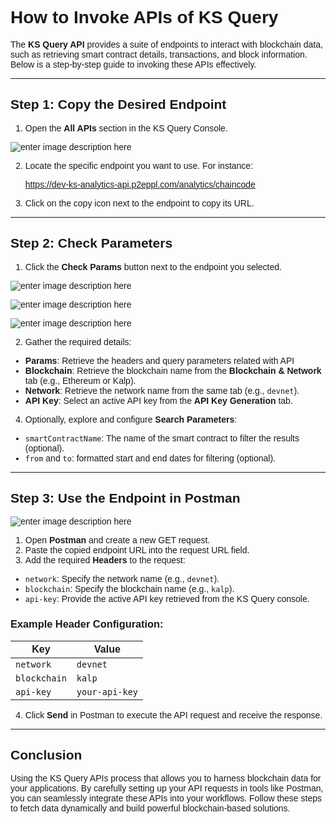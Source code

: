 <style>  body { font-family: "Source Sans 3", sans-serif!important; }</style>

<link  href="https://fonts.googleapis.com/css2?family=Source+Sans+3:ital,wght@0,200..900;1,200..900&display=swap"  rel="stylesheet">  <link  rel="stylesheet"  href="https://fonts.googleapis.com/icon?family=Material+Icons">

# How to Invoke APIs of KS Query

The **KS Query API** provides a suite of endpoints to interact with blockchain data, such as retrieving smart contract details, transactions, and block information. Below is a step-by-step guide to invoking these APIs effectively.

---

## Step 1: Copy the Desired Endpoint

1. Open the **All APIs** section in the KS Query Console.

![enter image description here](https://docs-images-kalp-studio.s3.ap-south-1.amazonaws.com/KS+Query+updated+1/3.png)

2. Locate the specific endpoint you want to use. For instance:

    https://dev-ks-analytics-api.p2eppl.com/analytics/chaincode

3. Click on the copy icon next to the endpoint to copy its URL.

---

## Step 2: Check Parameters

1. Click the **Check Params** button next to the endpoint you selected.

![enter image description here](https://docs-images-kalp-studio.s3.ap-south-1.amazonaws.com/KS+Query+updated+1/7.png)

![enter image description here](https://docs-images-kalp-studio.s3.ap-south-1.amazonaws.com/KS+Query+updated+1/8.png)

![enter image description here](https://docs-images-kalp-studio.s3.ap-south-1.amazonaws.com/KS+Query+updated+1/9.png)

2. Gather the required details:
- **Params**: Retrieve the headers and query parameters related with API
- **Blockchain**: Retrieve the blockchain name from the **Blockchain & Network** tab (e.g., Ethereum or Kalp).
- **Network**: Retrieve the network name from the same tab (e.g., `devnet`).
- **API Key**: Select an active API key from the **API Key Generation** tab.

4. Optionally, explore and configure **Search Parameters**:
- `smartContractName`: The name of the smart contract to filter the results (optional).
- `from` and `to`:  formatted start and end dates for filtering (optional).

---

## Step 3: Use the Endpoint in Postman

![enter image description here](https://docs-images-kalp-studio.s3.ap-south-1.amazonaws.com/image+%289%29.png)

1. Open **Postman** and create a new GET request.
2. Paste the copied endpoint URL into the request URL field.
3. Add the required **Headers** to the request:
- `network`: Specify the network name (e.g., `devnet`).
- `blockchain`: Specify the blockchain name (e.g., `kalp`).
- `api-key`: Provide the active API key retrieved from the KS Query console.

### Example Header Configuration:

| Key         | Value             |
|-------------|-------------------|
| `network`   | `devnet`          |
| `blockchain`| `kalp`            |
| `api-key`   | `your-api-key`    |

4. Click **Send** in Postman to execute the API request and receive the response.

---

## Conclusion

Using the KS Query APIs  process that allows you to harness blockchain data for your applications. By carefully setting up your API requests in tools like Postman, you can seamlessly integrate these APIs into your workflows. Follow these steps to fetch data dynamically and build powerful blockchain-based solutions.